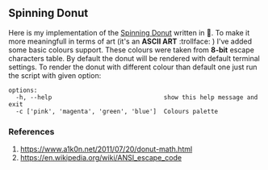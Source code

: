 ## Spinning Donut

Here is my implementation of the [Spinning Donut](https://www.a1k0n.net/2011/07/20/donut-math.html) written in :snake:. To make it more meaningfull in terms of art (it's an **ASCII ART** :trollface: ) I've added some basic colours support. These colours were taken from **8-bit** escape characters table. By default the donut will be rendered with default terminal settings. To render the donut with different colour than default one just run the script with given option:

```
options:
  -h, --help                               show this help message and exit
  -c ['pink', 'magenta', 'green', 'blue']  Colours palette
```

### References

1. https://www.a1k0n.net/2011/07/20/donut-math.html
2. https://en.wikipedia.org/wiki/ANSI_escape_code
